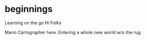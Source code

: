 # beginnings
Learning on the go
Hi Folks

 Mario Cartographer here. Entering a whole new world w/o the rug.
